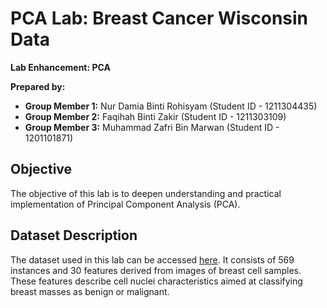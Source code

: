 # PCA Lab: Breast Cancer Wisconsin Data

**Lab Enhancement: PCA** 

**Prepared by:**

- **Group Member 1:** Nur Damia Binti Rohisyam (Student ID - 1211304435)
- **Group Member 2:** Faqihah Binti Zakir (Student ID - 1211303109)
- **Group Member 3:** Muhammad Zafri Bin Marwan (Student ID - 1201101871)

## Objective

The objective of this lab is to deepen understanding and practical implementation of Principal Component Analysis (PCA).

## Dataset Description

The dataset used in this lab can be accessed [here](https://www.kaggle.com/datasets/uciml/breast-cancer-wisconsin-data). It consists of 569 instances and 30 features derived from images of breast cell samples. These features describe cell nuclei characteristics aimed at classifying breast masses as benign or malignant.
